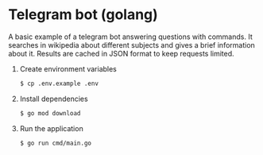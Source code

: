 # Telegram bot (golang)

A basic example of a telegram bot answering questions with commands.
It searches in wikipedia about different subjects and gives a brief
information about it. Results are cached in JSON format to keep requests
limited.

1. Create environment variables

   ```sh
   $ cp .env.example .env
   ```

2. Install dependencies

   ```sh
   $ go mod download
   ```

3. Run the application
   ```sh
   $ go run cmd/main.go
   ```
